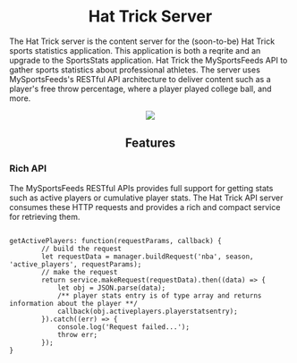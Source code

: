 <h1 align="center">Hat Trick Server</h1>
The Hat Trick server is the content server for the (soon-to-be) Hat Trick sports statistics application. This application is both a reqrite and an upgrade to the SportsStats application. Hat Trick the MySportsFeeds API to gather sports statistics about professional athletes. The server uses MySportsFeeds's RESTful API architecture to deliver content such as a player's free throw percentage, where a player played college ball, and more.
<p align="center">
<img src="https://pbs.twimg.com/profile_images/779390458892001280/aFHAsc24_400x400.jpg">
</p>
<h2 align="center">Features</h2>
<h3>Rich API</h3>
<p>The MySportsFeeds RESTful APIs provides full support for getting stats such as active players or cumulative player stats. The Hat Trick API server consumes these HTTP requests and provides a rich and compact service for retrieving them. </p>
<pre>
<code>    
getActivePlayers: function(requestParams, callback) {
        // build the request
        let requestData = manager.buildRequest('nba', season, 'active_players', requestParams);
        // make the request
        return service.makeRequest(requestData).then((data) => {
            let obj = JSON.parse(data);
            /** player stats entry is of type array and returns information about the player **/
            callback(obj.activeplayers.playerstatsentry);
        }).catch((err) => {
            console.log('Request failed...');
            throw err;
        });
}
</code></pre>
